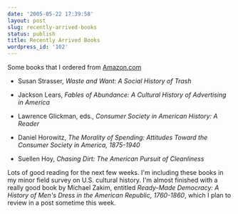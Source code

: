 ```yaml
---
date: '2005-05-22 17:39:58'
layout: post
slug: recently-arrived-books
status: publish
title: Recently Arrived Books
wordpress_id: '102'
---
```


Some books that I ordered from [Amazon.com](http://www.amazon.com)






  * Susan Strasser, _Waste and Want: A Social History of Trash_


  * Jackson Lears, _Fables of Abundance: A Cultural History of Advertising in America_


  * Lawrence Glickman, eds., _Consumer Society in American History: A Reader_


  * Daniel Horowitz, _The Morality of Spending: Attitudes Toward the Consumer Society in America, 1875-1940_


  * Suellen Hoy, _Chasing Dirt: The American Pursuit of Cleanliness_




Lots of good reading for the next few weeks. I'm including these books in my minor field survey on U.S. cultural history. I'm almost finished with a really good book by Michael Zakim, entitled _Ready-Made Democracy: A History of Men's Dress in the American Republic, 1760-1860_, which I plan to review in a post sometime this week.
